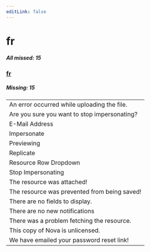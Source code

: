 ```yaml
---
editLink: false
---
```


# fr

##### All missed: 15


### [fr](https://github.com/Laravel-Lang/lang/blob/main/locales/fr/fr.json)

##### Missing: 15

<table >
<tr><td align="left" >
An error occurred while uploading the file.
</td>
</tr>
<tr><td align="left" >
Are you sure you want to stop impersonating?
</td>
</tr>
<tr><td align="left" >
E-Mail Address
</td>
</tr>
<tr><td align="left" >
Impersonate
</td>
</tr>
<tr><td align="left" >
Previewing
</td>
</tr>
<tr><td align="left" >
Replicate
</td>
</tr>
<tr><td align="left" >
Resource Row Dropdown
</td>
</tr>
<tr><td align="left" >
Stop Impersonating
</td>
</tr>
<tr><td align="left" >
The resource was attached!
</td>
</tr>
<tr><td align="left" >
The resource was prevented from being saved!
</td>
</tr>
<tr><td align="left" >
There are no fields to display.
</td>
</tr>
<tr><td align="left" >
There are no new notifications
</td>
</tr>
<tr><td align="left" >
There was a problem fetching the resource.
</td>
</tr>
<tr><td align="left" >
This copy of Nova is unlicensed.
</td>
</tr>
<tr><td align="left" >
We have emailed your password reset link!
</td>
</tr>

</table>


